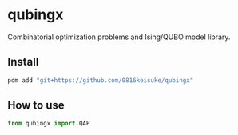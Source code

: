 # qubingx

Combinatorial optimization problems and Ising/QUBO model library.

## Install

```bash
pdm add "git+https://github.com/0816keisuke/qubingx"
```

## How to use

```python
from qubingx import QAP
```
